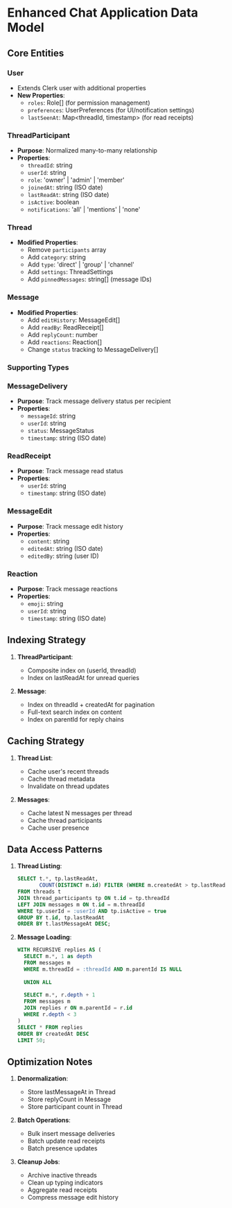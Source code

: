 # Enhanced Chat Application Data Model

## Core Entities

### User
- Extends Clerk user with additional properties
- **New Properties**:
  - `roles`: Role[] (for permission management)
  - `preferences`: UserPreferences (for UI/notification settings)
  - `lastSeenAt`: Map<threadId, timestamp> (for read receipts)

### ThreadParticipant
- **Purpose**: Normalized many-to-many relationship
- **Properties**:
  - `threadId`: string
  - `userId`: string
  - `role`: 'owner' | 'admin' | 'member'
  - `joinedAt`: string (ISO date)
  - `lastReadAt`: string (ISO date)
  - `isActive`: boolean
  - `notifications`: 'all' | 'mentions' | 'none'

### Thread
- **Modified Properties**:
  - Remove `participants` array
  - Add `category`: string
  - Add `type`: 'direct' | 'group' | 'channel'
  - Add `settings`: ThreadSettings
  - Add `pinnedMessages`: string[] (message IDs)

### Message
- **Modified Properties**:
  - Add `editHistory`: MessageEdit[]
  - Add `readBy`: ReadReceipt[]
  - Add `replyCount`: number
  - Add `reactions`: Reaction[]
  - Change `status` tracking to MessageDelivery[]

### Supporting Types

### MessageDelivery
- **Purpose**: Track message delivery status per recipient
- **Properties**:
  - `messageId`: string
  - `userId`: string
  - `status`: MessageStatus
  - `timestamp`: string (ISO date)

### ReadReceipt
- **Purpose**: Track message read status
- **Properties**:
  - `userId`: string
  - `timestamp`: string (ISO date)

### MessageEdit
- **Purpose**: Track message edit history
- **Properties**:
  - `content`: string
  - `editedAt`: string (ISO date)
  - `editedBy`: string (user ID)

### Reaction
- **Purpose**: Track message reactions
- **Properties**:
  - `emoji`: string
  - `userId`: string
  - `timestamp`: string (ISO date)

## Indexing Strategy

1. **ThreadParticipant**:
   - Composite index on (userId, threadId)
   - Index on lastReadAt for unread queries

2. **Message**:
   - Index on threadId + createdAt for pagination
   - Full-text search index on content
   - Index on parentId for reply chains

## Caching Strategy

1. **Thread List**:
   - Cache user's recent threads
   - Cache thread metadata
   - Invalidate on thread updates

2. **Messages**:
   - Cache latest N messages per thread
   - Cache thread participants
   - Cache user presence

## Data Access Patterns

1. **Thread Listing**:
   ```sql
   SELECT t.*, tp.lastReadAt, 
          COUNT(DISTINCT m.id) FILTER (WHERE m.createdAt > tp.lastReadAt) as unreadCount
   FROM threads t
   JOIN thread_participants tp ON t.id = tp.threadId
   LEFT JOIN messages m ON t.id = m.threadId
   WHERE tp.userId = :userId AND tp.isActive = true
   GROUP BY t.id, tp.lastReadAt
   ORDER BY t.lastMessageAt DESC;
   ```

2. **Message Loading**:
   ```sql
   WITH RECURSIVE replies AS (
     SELECT m.*, 1 as depth
     FROM messages m
     WHERE m.threadId = :threadId AND m.parentId IS NULL
     
     UNION ALL
     
     SELECT m.*, r.depth + 1
     FROM messages m
     JOIN replies r ON m.parentId = r.id
     WHERE r.depth < 3
   )
   SELECT * FROM replies
   ORDER BY createdAt DESC
   LIMIT 50;
   ```

## Optimization Notes

1. **Denormalization**:
   - Store lastMessageAt in Thread
   - Store replyCount in Message
   - Store participant count in Thread

2. **Batch Operations**:
   - Bulk insert message deliveries
   - Batch update read receipts
   - Batch presence updates

3. **Cleanup Jobs**:
   - Archive inactive threads
   - Clean up typing indicators
   - Aggregate read receipts
   - Compress message edit history 